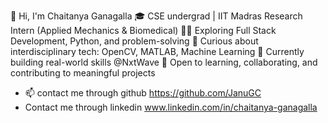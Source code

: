 👋 Hi, I'm Chaitanya Ganagalla
🎓 CSE undergrad | IIT Madras Research Intern (Applied Mechanics & Biomedical)
👨‍💻 Exploring Full Stack Development, Python, and problem-solving
🔬 Curious about interdisciplinary tech: OpenCV, MATLAB, Machine Learning
🌱 Currently building real-world skills @NxtWave
🤝 Open to learning, collaborating, and contributing to meaningful projects
- 📫 contact me through github https://github.com/JanuGC
- Contact me through linkedin www.linkedin.com/in/chaitanya-ganagalla

<!---
JanuGC/JanuGC is a ✨ special ✨ repository because its `README.md` (this file) appears on your GitHub profile.
You can click the Preview link to take a look at your changes.
--->
